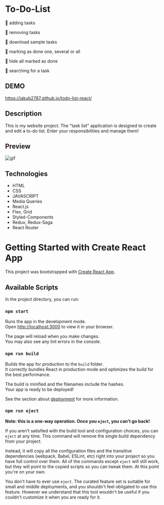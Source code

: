# To-Do-List
📝 adding tasks

📝 removing tasks

📝 download sample tasks

📝 marking as done one, several or all

📝 hide all marked as done

📝 searching for a task

## DEMO
https://jakub2787.github.io/todo-list-react/

## Description
This is my website project. The "task list" application is designed to create and edit a to-do list. Enter your responsibilities and manage them!

## Preview
![gif](https://github.com/jakub2787/todo-list-react/assets/116658312/976c6136-cb5f-405d-aee9-16ba53f3ca1f)

## Technologies 
- HTML
- CSS
- JAVASCRIPT
- Media Queries
- React.js
- Flex, Grid
- Styled-Components
- Redux, Redux-Saga
- React Router

# Getting Started with Create React App

This project was bootstrapped with [Create React App](https://github.com/facebook/create-react-app).

## Available Scripts

In the project directory, you can run:

### `npm start`

Runs the app in the development mode.\
Open [http://localhost:3000](http://localhost:3000) to view it in your browser.

The page will reload when you make changes.\
You may also see any lint errors in the console.

### `npm run build`

Builds the app for production to the `build` folder.\
It correctly bundles React in production mode and optimizes the build for the best performance.

The build is minified and the filenames include the hashes.\
Your app is ready to be deployed!

See the section about [deployment](https://facebook.github.io/create-react-app/docs/deployment) for more information.

### `npm run eject`

**Note: this is a one-way operation. Once you `eject`, you can't go back!**

If you aren't satisfied with the build tool and configuration choices, you can `eject` at any time. This command will remove the single build dependency from your project.

Instead, it will copy all the configuration files and the transitive dependencies (webpack, Babel, ESLint, etc) right into your project so you have full control over them. All of the commands except `eject` will still work, but they will point to the copied scripts so you can tweak them. At this point you're on your own.

You don't have to ever use `eject`. The curated feature set is suitable for small and middle deployments, and you shouldn't feel obligated to use this feature. However we understand that this tool wouldn't be useful if you couldn't customize it when you are ready for it.
